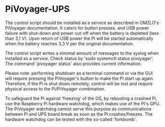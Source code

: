 # PiVoyager-UPS

The control script should be installed as a service as described in OMZLO's PiVoyager documentation.
It caters for button presses, and USB power failure with shut-down and power cut-off when the battery is depleted (less than 3,1 V). Upon return of USB power the Pi will be started automatically when the battery reaches 3,3 V per the original documentation.

The control script writes a minimal amount of messages to the syslog when installed as a service.
Check status by 'sudo systemctl status pivoyager'.
The command 'pivoyager status' also provides current information.

Please note: performing shutdown as a terminal command or via the GUI will require pressing the PiVoyager's button to make the Pi start up again. Therefore, if the Pi is shut down remotely, control will be lost and require physical access to the Pi/PiVoyager combination.

To safeguard the Pi against 'freezing' of the OS, by rebooting a crashed Pi, use the Raspberry Pi hardware watchdog, which makes use of the PI's GPU. The PiVoyager watchdog cannot serve this purpose as communications between Pi and UPS board break as soon as the Pi crashes/freezes.
The hardware watchdog can be tested with the so-called 'forkbomb'.
